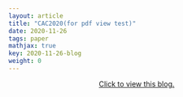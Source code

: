 ```yaml
---
layout: article
title: "CAC2020(for pdf view test)"
date: 2020-11-26
tags: paper
mathjax: true
key: 2020-11-26-blog
weight: 0
---
```

<center>
<!-- <iframe src="http://docs.google.com/gview?url=/pdf/CAC2020.pdf&embedded=true" style="width:718px; height:700px;" frameborder="0"></iframe> -->
<!-- <iframe src="/web/viewer.html?file=/pdf/CAC2020.pdf"></iframe> -->
<!-- <iframe src="http://docs.google.com/gview?url=/pdf/CAC2020.pdf&embedded=true" style="width:500px; height:100px;" frameborder="0"></iframe> -->
<!-- <a href="https://github.com/tianyma/tianyma.github.io/blob/main/pdf/CAC2020.pdf" class="image fit" ><img src="images/marr_pic.jpg" alt=""></a> -->
<a href="/pdf.js/web/viewer.html?file=/pdf/CAC2020.pdf">Click to view this blog.</a>

<!-- <object data="/pdf/CAC2020.pdf" width="1000" height="1000" type='application/pdf'/> -->
</center>
